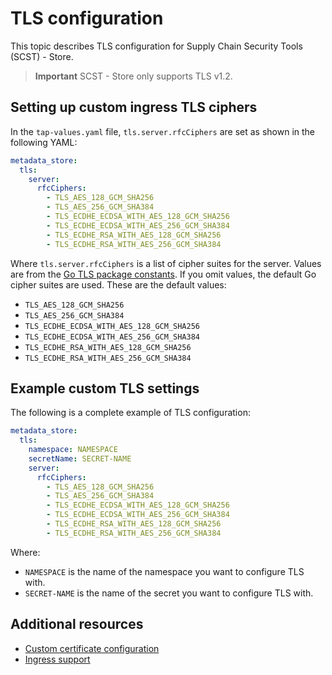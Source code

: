 # TLS configuration

This topic describes TLS configuration for Supply Chain Security Tools (SCST) - Store.

> **Important** SCST - Store only supports TLS v1.2.

## Setting up custom ingress TLS ciphers

In the `tap-values.yaml` file, `tls.server.rfcCiphers` are set as shown in the following YAML:

```yaml
metadata_store:
  tls:
    server:
      rfcCiphers:
        - TLS_AES_128_GCM_SHA256
        - TLS_AES_256_GCM_SHA384
        - TLS_ECDHE_ECDSA_WITH_AES_128_GCM_SHA256
        - TLS_ECDHE_ECDSA_WITH_AES_256_GCM_SHA384
        - TLS_ECDHE_RSA_WITH_AES_128_GCM_SHA256
        - TLS_ECDHE_RSA_WITH_AES_256_GCM_SHA384
```

Where `tls.server.rfcCiphers` is a list of cipher suites for the server. Values
are from the [Go TLS package
constants](https://golang.org/pkg/crypto/tls/#pkg-constants). If you omit
values, the default Go cipher suites are used. These are the default values:

- `TLS_AES_128_GCM_SHA256`
- `TLS_AES_256_GCM_SHA384`
- `TLS_ECDHE_ECDSA_WITH_AES_128_GCM_SHA256`
- `TLS_ECDHE_ECDSA_WITH_AES_256_GCM_SHA384`
- `TLS_ECDHE_RSA_WITH_AES_128_GCM_SHA256`
- `TLS_ECDHE_RSA_WITH_AES_256_GCM_SHA384`

## Example custom TLS settings

The following is a complete example of TLS configuration:

```yaml
metadata_store:
  tls:
    namespace: NAMESPACE
    secretName: SECRET-NAME
    server:
      rfcCiphers:
        - TLS_AES_128_GCM_SHA256
        - TLS_AES_256_GCM_SHA384
        - TLS_ECDHE_ECDSA_WITH_AES_128_GCM_SHA256
        - TLS_ECDHE_ECDSA_WITH_AES_256_GCM_SHA384
        - TLS_ECDHE_RSA_WITH_AES_128_GCM_SHA256
        - TLS_ECDHE_RSA_WITH_AES_256_GCM_SHA384
```

Where:

- `NAMESPACE` is the name of the namespace you want to configure TLS with.
- `SECRET-NAME` is the name of the secret you want to configure TLS with.

## Additional resources

- [Custom certificate configuration](custom-cert.hbs.md)
- [Ingress support](ingress.hbs.md)